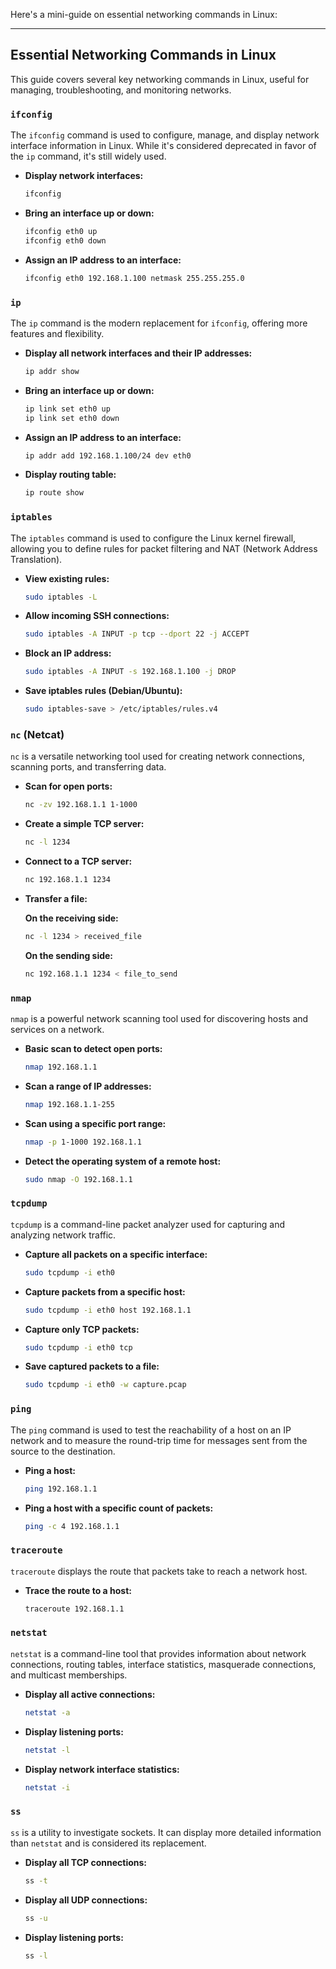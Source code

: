 
Here's a mini-guide on essential networking commands in Linux:

---

## Essential Networking Commands in Linux

This guide covers several key networking commands in Linux, useful for managing, troubleshooting, and monitoring networks.

### `ifconfig`

The `ifconfig` command is used to configure, manage, and display network interface information in Linux. While it's considered deprecated in favor of the `ip` command, it's still widely used.

- **Display network interfaces:**

  ```bash
  ifconfig
  ```

- **Bring an interface up or down:**

  ```bash
  ifconfig eth0 up
  ifconfig eth0 down
  ```

- **Assign an IP address to an interface:**

  ```bash
  ifconfig eth0 192.168.1.100 netmask 255.255.255.0
  ```

### `ip`

The `ip` command is the modern replacement for `ifconfig`, offering more features and flexibility.

- **Display all network interfaces and their IP addresses:**

  ```bash
  ip addr show
  ```

- **Bring an interface up or down:**

  ```bash
  ip link set eth0 up
  ip link set eth0 down
  ```

- **Assign an IP address to an interface:**

  ```bash
  ip addr add 192.168.1.100/24 dev eth0
  ```

- **Display routing table:**

  ```bash
  ip route show
  ```

### `iptables`

The `iptables` command is used to configure the Linux kernel firewall, allowing you to define rules for packet filtering and NAT (Network Address Translation).

- **View existing rules:**

  ```bash
  sudo iptables -L
  ```

- **Allow incoming SSH connections:**

  ```bash
  sudo iptables -A INPUT -p tcp --dport 22 -j ACCEPT
  ```

- **Block an IP address:**

  ```bash
  sudo iptables -A INPUT -s 192.168.1.100 -j DROP
  ```

- **Save iptables rules (Debian/Ubuntu):**

  ```bash
  sudo iptables-save > /etc/iptables/rules.v4
  ```

### `nc` (Netcat)

`nc` is a versatile networking tool used for creating network connections, scanning ports, and transferring data.

- **Scan for open ports:**

  ```bash
  nc -zv 192.168.1.1 1-1000
  ```

- **Create a simple TCP server:**

  ```bash
  nc -l 1234
  ```

- **Connect to a TCP server:**

  ```bash
  nc 192.168.1.1 1234
  ```

- **Transfer a file:**

  **On the receiving side:**

  ```bash
  nc -l 1234 > received_file
  ```

  **On the sending side:**

  ```bash
  nc 192.168.1.1 1234 < file_to_send
  ```

### `nmap`

`nmap` is a powerful network scanning tool used for discovering hosts and services on a network.

- **Basic scan to detect open ports:**

  ```bash
  nmap 192.168.1.1
  ```

- **Scan a range of IP addresses:**

  ```bash
  nmap 192.168.1.1-255
  ```

- **Scan using a specific port range:**

  ```bash
  nmap -p 1-1000 192.168.1.1
  ```

- **Detect the operating system of a remote host:**

  ```bash
  sudo nmap -O 192.168.1.1
  ```

### `tcpdump`

`tcpdump` is a command-line packet analyzer used for capturing and analyzing network traffic.

- **Capture all packets on a specific interface:**

  ```bash
  sudo tcpdump -i eth0
  ```

- **Capture packets from a specific host:**

  ```bash
  sudo tcpdump -i eth0 host 192.168.1.1
  ```

- **Capture only TCP packets:**

  ```bash
  sudo tcpdump -i eth0 tcp
  ```

- **Save captured packets to a file:**

  ```bash
  sudo tcpdump -i eth0 -w capture.pcap
  ```

### `ping`

The `ping` command is used to test the reachability of a host on an IP network and to measure the round-trip time for messages sent from the source to the destination.

- **Ping a host:**

  ```bash
  ping 192.168.1.1
  ```

- **Ping a host with a specific count of packets:**

  ```bash
  ping -c 4 192.168.1.1
  ```

### `traceroute`

`traceroute` displays the route that packets take to reach a network host.

- **Trace the route to a host:**

  ```bash
  traceroute 192.168.1.1
  ```

### `netstat`

`netstat` is a command-line tool that provides information about network connections, routing tables, interface statistics, masquerade connections, and multicast memberships.

- **Display all active connections:**

  ```bash
  netstat -a
  ```

- **Display listening ports:**

  ```bash
  netstat -l
  ```

- **Display network interface statistics:**

  ```bash
  netstat -i
  ```

### `ss`

`ss` is a utility to investigate sockets. It can display more detailed information than `netstat` and is considered its replacement.

- **Display all TCP connections:**

  ```bash
  ss -t
  ```

- **Display all UDP connections:**

  ```bash
  ss -u
  ```

- **Display listening ports:**

  ```bash
  ss -l
  ```

